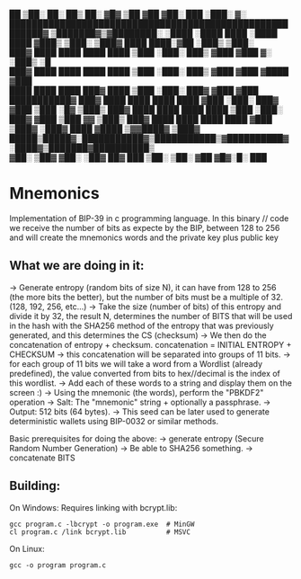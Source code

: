                                                                                 
  ██   ▒██░   ██░    ██▒   ██░   ▓█▓   ▒██   ▓██   ▓██░       ███      ░███░  ▓░
████████████████████████████████████████████████████████▓  ▒███████▓▒▓████████░ 
 ░████ ░████  ████  ░████  ████  ▓███▒ ▒███░ ▒███▓  ████  ████░▓██ ░███▒ ▒███░  
  ███▓  ████  ████   ████  ████  ▒███  ░███░  ███▒  ▓███  ▓███  ▓░ ░███▒  ░█    
  ███▓  ████  ████   ████  ████  ▒███  ░███░  ███▒  ▓███  ▓███     ▓████ ▓███   
  ████  ████  ████   ███▓  ████  ▒███  ░███░  ███▓  ▓███  ▓███     ███████████▓ 
  ███▓  ████  ████   ████  ████  ▓███  ░███░  ███▓  ▓███  ▒███       ░█▓  ▒███▒ 
  ███▓  ████  ████   ████  ████  ▒███  ░███░  ███▓  ▓███  ▒███       ▓▓   ▒███▒ 
  ███▓  ████  ████   ████  ████  ▓███  ▒███▓ ░███▓  ████  ▓████  ▒▓▓████▓ ▒███▓ 
 █████▒█████▓░███████████▓▒███████████▒▓██████████▓░████▓▒███████▓██████████▒   
  ▓██░  ▒██▓   ▓██░  ░██▓   ██▓   ███   ▒██░  ▒██░   ▓██     ▓█▓░█░    ███     


# Mnemonics
Implementation of BIP-39 in c programming language.
In this binary // code we receive the number of bits as expecte by the BIP, between 128 to 256 and will create the mnemonics words and the private key plus public key

## What we are doing in it:
-> Generate entropy (random bits of size N), it can have from 128 to 256 (the more bits the better), but the number of bits must be a multiple of 32. (128, 192, 256, etc...)
-> Take the size (number of bits) of this entropy and divide it by 32, the result N, determines the number of BITS that will be used in the hash with the SHA256 method of the entropy that was previously generated, and this determines the CS (checksum)
-> We then do the concatenation of entropy + checksum.
concatenation = INITIAL ENTROPY + CHECKSUM
-> this concatenation will be separated into groups of 11 bits.
-> for each group of 11 bits we will take a word from a Wordlist (already predefined), the value converted from bits to hex//decimal is the index of this wordlist. -> Add each of these words to a string and display them on the screen :)
-> Using the mnemonic (the words), perform the "PBKDF2" operation
-> Salt: The "mnemonic" string + optionally a passphrase.
-> Output: 512 bits (64 bytes).
-> This seed can be later used to generate deterministic wallets using BIP-0032 or similar methods.

Basic prerequisites for doing the above:
-> generate entropy (Secure Random Number Generation)
-> Be able to SHA256 something.
-> concatenate BITS

## Building:

On Windows: Requires linking with bcrypt.lib:

```
gcc program.c -lbcrypt -o program.exe  # MinGW
cl program.c /link bcrypt.lib          # MSVC
```

On Linux: 
```
gcc -o program program.c
```
